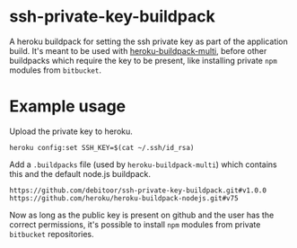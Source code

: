 # ssh-private-key-buildpack

A heroku buildpack for setting the ssh private key as part of the application build. It's meant to be used with [heroku-buildpack-multi](https://github.com/heroku/heroku-buildpack-multi), before other buildpacks which require the key to be present, like installing private `npm` modules from `bitbucket`.

# Example usage

Upload the private key to heroku.

```
heroku config:set SSH_KEY=$(cat ~/.ssh/id_rsa)
```

Add a `.buildpacks` file (used by `heroku-buildpack-multi`) which contains this and the default node.js buildpack.

```
https://github.com/debitoor/ssh-private-key-buildpack.git#v1.0.0
https://github.com/heroku/heroku-buildpack-nodejs.git#v75
```

Now as long as the public key is present on github and the user has the correct permissions, it's possible to install `npm` modules from private `bitbucket` repositories.
